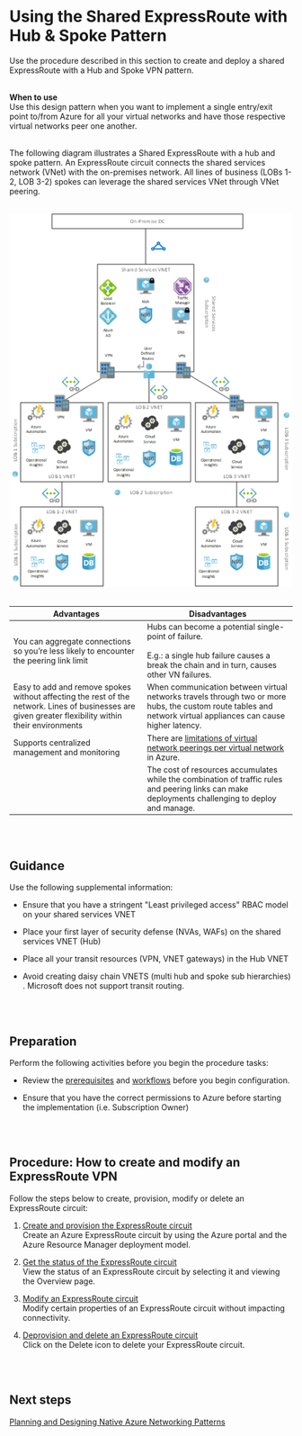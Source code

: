 # Using the Shared ExpressRoute with Hub & Spoke Pattern
Use the procedure described in this section to create and deploy a shared ExpressRoute with a Hub and Spoke VPN pattern.
<br />
<br />

**When to use**  
Use this design pattern when you want to implement a single entry/exit point to/from Azure for all your virtual networks and have those respective virtual networks peer one another.
<br />
<br />

The following diagram illustrates a Shared ExpressRoute with a hub and spoke pattern. An  ExpressRoute circuit connects the shared services network (VNet) with the on-premises network. All lines of business (LOBs 1-2, LOB 3-2) spokes can leverage the shared services VNet through VNet peering. 
<br />
<br />

![Shared ExpressRoute with Hub & Spoke Pattern](https://github.com/alvarovitta/Azure-Networking/blob/master/images/SharedExpressRoutewithHubandSpokePattern.png)
<br />
<br />

|Advantages	|Disadvantages |
|--------- | ----------- |
|You can aggregate connections so you’re less likely to encounter the peering link limit |Hubs can become a potential single-point of failure. <br /><br /> E.g.: a single hub failure causes a break the chain and in turn, causes other VN failures.|
|Easy to add and remove spokes without affecting the rest of the network. Lines of businesses are given greater flexibility within their environments | When communication between virtual networks travels through two or more hubs, the custom route tables and network virtual appliances can cause higher latency. |
| Supports centralized management and monitoring | There are [limitations of virtual network peerings per virtual network](https://docs.microsoft.com/en-us/azure/azure-subscription-service-limits#networking-limits) in Azure. |
|| The cost of resources accumulates while the combination of traffic rules and peering links can make deployments challenging to deploy and manage. |
<br />
<br />

## Guidance
Use the following supplemental information:
- Ensure that you have a stringent "Least privileged access" RBAC model on your shared services VNET 
	
- Place your first layer of security defense (NVAs, WAFs) on the shared services VNET (Hub)
- Place all your transit resources (VPN, VNET gateways) in the Hub VNET
- Avoid creating daisy chain VNETS (multi hub and spoke sub hierarchies) . Microsoft does not support transit routing.
<br />
<br />

## Preparation
Perform the following activities before you begin the procedure tasks: 
- Review the [prerequisites](https://docs.microsoft.com/en-us/azure/expressroute/expressroute-prerequisites) and [workflows](https://docs.microsoft.com/en-us/azure/expressroute/expressroute-workflows) before you begin configuration.
	
- Ensure that you have the correct permissions to Azure before starting the implementation (i.e. Subscription Owner)
<br />
<br />

## Procedure:  How to create and modify an ExpressRoute VPN
Follow the steps below to create, provision, modify or delete an ExpressRoute circuit:

1. [Create and provision the ExpressRoute circuit](https://docs.microsoft.com/en-us/azure/expressroute/expressroute-howto-circuit-portal-resource-manager#create)  
  Create an Azure ExpressRoute circuit by using the Azure portal and the Azure Resource Manager deployment model. 
	
2. [Get the status of the ExpressRoute circuit](https://docs.microsoft.com/en-us/azure/expressroute/expressroute-howto-circuit-portal-resource-manager#status)  
  View the status of an ExpressRoute circuit by selecting it and viewing the Overview page. 
	
3. [Modify an ExpressRoute circuit](https://docs.microsoft.com/en-us/azure/expressroute/expressroute-howto-circuit-portal-resource-manager#modify)  
  Modify certain properties of an ExpressRoute circuit without impacting connectivity.
	
4. [Deprovision and delete an ExpressRoute circuit](https://docs.microsoft.com/en-us/azure/expressroute/expressroute-howto-circuit-portal-resource-manager#delete)  
  Click on the Delete icon to delete your ExpressRoute circuit.
<br />
<br />

## Next steps
[Planning and Designing Native Azure Networking Patterns](https://github.com/alvarovitta/Azure-Networking/blob/master/3.0-Planning-and-Designing-Native-Azure-Networking-Patterns.md)

